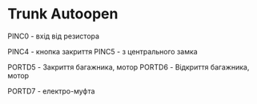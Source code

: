 Trunk Autoopen
==============


PINC0 - вхід від резистора

PINC4 - кнопка закриття
PINC5 - з центрального замка

PORTD5 - Закриття багажника, мотор
PORTD6 - Відкриття багажника, мотор

PORTD7 - електро-муфта
